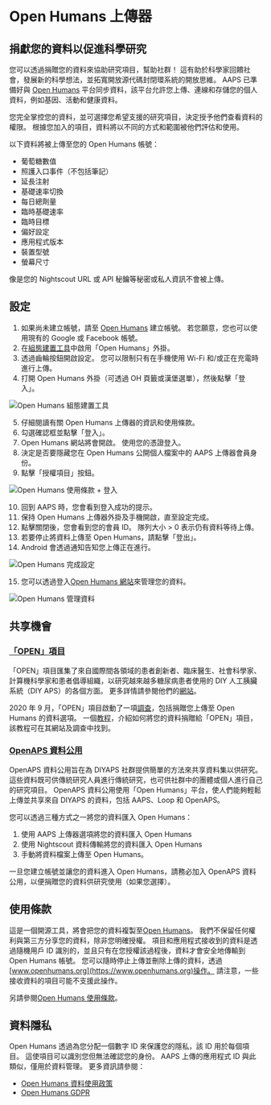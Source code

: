 # Open Humans 上傳器

## 捐獻您的資料以促進科學研究

您可以透過捐贈您的資料來協助研究項目，幫助社群！ 這有助於科學家回饋社會，發展新的科學想法，並拓寬開放源代碼封閉環系統的開放思維。 AAPS 已準備好與 [Open Humans](https://www.openhumans.org) 平台同步資料，該平台允許您上傳、連線和存儲您的個人資料，例如基因、活動和健康資料。

您完全掌控您的資料，並可選擇您希望支援的研究項目，決定授予他們查看資料的權限。 根據您加入的項目，資料將以不同的方式和範圍被他們評估和使用。

以下資料將被上傳至您的 Open Humans 帳號：

- 葡萄糖數值
- 照護入口事件（不包括筆記）
- 延長注射
- 基礎速率切換
- 每日總劑量
- 臨時基礎速率
- 臨時目標
- 偏好設定
- 應用程式版本
- 裝置型號
- 螢幕尺寸

像是您的 Nightscout URL 或 API 秘鑰等秘密或私人資訊不會被上傳。

## 設定

1. 如果尚未建立帳號，請至 [Open Humans](https://www.openhumans.org) 建立帳號。 若您願意，您也可以使用現有的 Google 或 Facebook 帳號。
2. 在[組態建置工具](../Configuration/Config-Builder.md)中啟用「Open Humans」外掛。
3. 透過齒輪按鈕開啟設定。 您可以限制只有在手機使用 Wi-Fi 和/或正在充電時進行上傳。
4. 打開 Open Humans 外掛（可透過 OH 頁籤或漢堡選單），然後點擊「登入」。

![Open Humans 組態建置工具](../images/OHUploader1.png)

5. 仔細閱讀有關 Open Humans 上傳器的資訊和使用條款。
6. 勾選確認框並點擊「登入」。
7. Open Humans 網站將會開啟。 使用您的憑證登入。
8. 決定是否要隱藏您在 Open Humans 公開個人檔案中的 AAPS 上傳器會員身份。
9. 點擊「授權項目」按鈕。

![Open Humans 使用條款 + 登入](../images/OHUploader2.png)

10. 回到 AAPS 時，您會看到登入成功的提示。
11. 保持 Open Humans 上傳器外掛及手機開啟，直至設定完成。
12. 點擊關閉後，您會看到您的會員 ID。 隊列大小 > 0 表示仍有資料等待上傳。
13. 若要停止將資料上傳至 Open Humans，請點擊「登出」。
14. Android 會透過通知告知您上傳正在進行。

![Open Humans 完成設定](../images/OHUploader3.png)

15. 您可以透過登入[Open Humans 網站](https://www.openhumans.org)來管理您的資料。

![Open Humans 管理資料](../images/OHWeb.png)

## 共享機會

### [「OPEN」項目](https://www.open-diabetes.eu/)

「OPEN」項目匯集了來自國際間各領域的患者創新者、臨床醫生、社會科學家、計算機科學家和患者倡導組織，以研究越來越多糖尿病患者使用的 DIY 人工胰臟系統（DIY APS）的各個方面。 更多詳情請參閱他們的[網站](https://www.open-diabetes.eu/)。

2020 年 9 月，「OPEN」項目啟動了一項[調查](https://survey.open-diabetes.eu/)，包括捐贈您上傳至 Open Humans 的資料選項。 一個[教程](https://open-diabetes.eu/en/open-survey/survey-tutorials/)，介紹如何將您的資料捐贈給「OPEN」項目，該教程可在其網站及調查中找到。

### [OpenAPS 資料公用](https://www.openhumans.org/activity/openaps-data-commons/)

OpenAPS 資料公用旨在為 DIYAPS 社群提供簡單的方法來共享資料集以供研究。 這些資料既可供傳統研究人員進行傳統研究，也可供社群中的團體或個人進行自己的研究項目。 OpenAPS 資料公用使用「Open Humans」平台，使人們能夠輕鬆上傳並共享來自 DIYAPS 的資料，包括 AAPS、Loop 和 OpenAPS。

您可以透過三種方式之一將您的資料匯入 Open Humans：

1. 使用 AAPS 上傳器選項將您的資料匯入 Open Humans
2. 使用 Nightscout 資料傳輸將您的資料匯入 Open Humans
3. 手動將資料檔案上傳至 Open Humans。

一旦您建立帳號並讓您的資料進入 Open Humans，請務必加入 OpenAPS 資料公用，以便捐贈您的資料供研究使用（如果您選擇）。

## 使用條款

這是一個開源工具，將會把您的資料複製至[Open Humans](https://www.openhumans.org)。 我們不保留任何權利與第三方分享您的資料，除非您明確授權。 項目和應用程式接收到的資料是透過隨機用戶 ID 識別的，並且只有在您授權該過程後，資料才會安全地傳輸到 Open Humans 帳號。 您可以隨時停止上傳並刪除上傳的資料，透過[www.openhumans.org](https://www.openhumans.org)操作。 請注意，一些接收資料的項目可能不支援此操作。

另請參閱[Open Humans 使用條款](https://www.openhumans.org/terms/)。

## 資料隱私

Open Humans 透過為您分配一個數字 ID 來保護您的隱私，該 ID 用於每個項目。 這使項目可以識別您但無法確認您的身份。 AAPS 上傳的應用程式 ID 與此類似，僅用於資料管理。 更多資訊請參閱：

- [Open Humans 資料使用政策](https://www.openhumans.org/data-use/)
- [Open Humans GDPR](https://www.openhumans.org/gdpr/)
